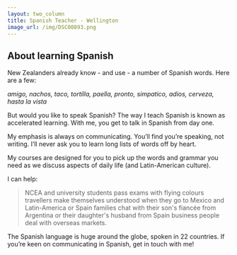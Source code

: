 ```yaml
---
layout: two_column
title: Spanish Teacher - Wellington
image_url: /img/DSC00893.png
---
```


## About learning Spanish

New Zealanders already know - and use - a number of Spanish words. Here are a few:

_amigo, nachos, taco, tortilla, paella, pronto, simpatico, adios, cerveza, hasta la vista_

But would you like to speak Spanish? The way I teach Spanish is known as accelerated learning. With me, you get to talk in Spanish from day one.

My emphasis is always on communicating. You’ll find you’re speaking, not writing. I’ll never ask you to learn long lists of words off by heart.

My courses are designed for you to pick up the words and grammar you need as we discuss aspects of daily life (and Latin-American culture).

I can help:

> NCEA and university students pass exams with flying colours travellers make
> themselves understood when they go to Mexico and Latin-America or Spain
> families chat with their son's fiancée from Argentina or their daughter's
> husband from Spain business people deal with overseas markets.

The Spanish language is huge around the globe, spoken in 22 countries. If you’re keen on communicating in Spanish, get in touch with me!
